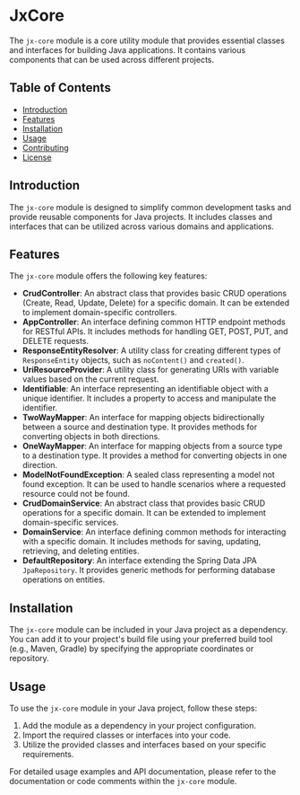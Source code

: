 # JxCore

The `jx-core` module is a core utility module that provides essential classes and interfaces for building Java applications. It contains various components that can be used across different projects.

## Table of Contents

- [Introduction](#introduction)
- [Features](#features)
- [Installation](#installation)
- [Usage](#usage)
- [Contributing](#contributing)
- [License](#license)

## Introduction

The `jx-core` module is designed to simplify common development tasks and provide reusable components for Java projects. It includes classes and interfaces that can be utilized across various domains and applications.

## Features

The `jx-core` module offers the following key features:

- **CrudController**: An abstract class that provides basic CRUD operations (Create, Read, Update, Delete) for a specific domain. It can be extended to implement domain-specific controllers.
- **AppController**: An interface defining common HTTP endpoint methods for RESTful APIs. It includes methods for handling GET, POST, PUT, and DELETE requests.
- **ResponseEntityResolver**: A utility class for creating different types of `ResponseEntity` objects, such as `noContent()` and `created()`.
- **UriResourceProvider**: A utility class for generating URIs with variable values based on the current request.
- **Identifiable**: An interface representing an identifiable object with a unique identifier. It includes a property to access and manipulate the identifier.
- **TwoWayMapper**: An interface for mapping objects bidirectionally between a source and destination type. It provides methods for converting objects in both directions.
- **OneWayMapper**: An interface for mapping objects from a source type to a destination type. It provides a method for converting objects in one direction.
- **ModelNotFoundException**: A sealed class representing a model not found exception. It can be used to handle scenarios where a requested resource could not be found.
- **CrudDomainService**: An abstract class that provides basic CRUD operations for a specific domain. It can be extended to implement domain-specific services.
- **DomainService**: An interface defining common methods for interacting with a specific domain. It includes methods for saving, updating, retrieving, and deleting entities.
- **DefaultRepository**: An interface extending the Spring Data JPA `JpaRepository`. It provides generic methods for performing database operations on entities.

## Installation

The `jx-core` module can be included in your Java project as a dependency. You can add it to your project's build file using your preferred build tool (e.g., Maven, Gradle) by specifying the appropriate coordinates or repository.

## Usage

To use the `jx-core` module in your Java project, follow these steps:

1. Add the module as a dependency in your project configuration.
2. Import the required classes or interfaces into your code.
3. Utilize the provided classes and interfaces based on your specific requirements.

For detailed usage examples and API documentation, please refer to the documentation or code comments within the `jx-core` module.

